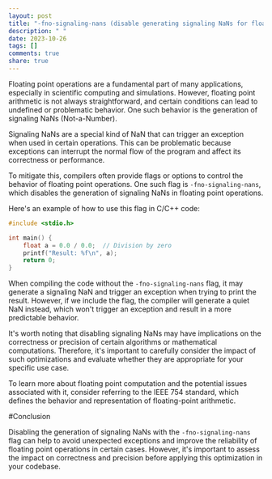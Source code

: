 ```yaml
---
layout: post
title: "-fno-signaling-nans (disable generating signaling NaNs for floating point operations)"
description: " "
date: 2023-10-26
tags: []
comments: true
share: true
---
```


Floating point operations are a fundamental part of many applications, especially in scientific computing and simulations. However, floating point arithmetic is not always straightforward, and certain conditions can lead to undefined or problematic behavior. One such behavior is the generation of signaling NaNs (Not-a-Number).

Signaling NaNs are a special kind of NaN that can trigger an exception when used in certain operations. This can be problematic because exceptions can interrupt the normal flow of the program and affect its correctness or performance.

To mitigate this, compilers often provide flags or options to control the behavior of floating point operations. One such flag is `-fno-signaling-nans`, which disables the generation of signaling NaNs in floating point operations.

Here's an example of how to use this flag in C/C++ code:

```c
#include <stdio.h>

int main() {
    float a = 0.0 / 0.0;  // Division by zero
    printf("Result: %f\n", a);
    return 0;
}
```

When compiling the code without the `-fno-signaling-nans` flag, it may generate a signaling NaN and trigger an exception when trying to print the result. However, if we include the flag, the compiler will generate a quiet NaN instead, which won't trigger an exception and result in a more predictable behavior.

It's worth noting that disabling signaling NaNs may have implications on the correctness or precision of certain algorithms or mathematical computations. Therefore, it's important to carefully consider the impact of such optimizations and evaluate whether they are appropriate for your specific use case.

To learn more about floating point computation and the potential issues associated with it, consider referring to the IEEE 754 standard, which defines the behavior and representation of floating-point arithmetic.

#Conclusion

Disabling the generation of signaling NaNs with the `-fno-signaling-nans` flag can help to avoid unexpected exceptions and improve the reliability of floating point operations in certain cases. However, it's important to assess the impact on correctness and precision before applying this optimization in your codebase.